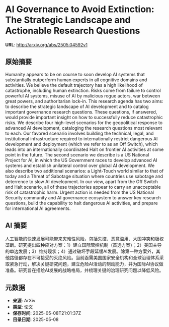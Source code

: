 # AI Governance to Avoid Extinction: The Strategic Landscape and Actionable Research Questions

**URL**: http://arxiv.org/abs/2505.04592v1

## 原始摘要

Humanity appears to be on course to soon develop AI systems that
substantially outperform human experts in all cognitive domains and activities.
We believe the default trajectory has a high likelihood of catastrophe,
including human extinction. Risks come from failure to control powerful AI
systems, misuse of AI by malicious rogue actors, war between great powers, and
authoritarian lock-in. This research agenda has two aims: to describe the
strategic landscape of AI development and to catalog important governance
research questions. These questions, if answered, would provide important
insight on how to successfully reduce catastrophic risks.
  We describe four high-level scenarios for the geopolitical response to
advanced AI development, cataloging the research questions most relevant to
each. Our favored scenario involves building the technical, legal, and
institutional infrastructure required to internationally restrict dangerous AI
development and deployment (which we refer to as an Off Switch), which leads
into an internationally coordinated Halt on frontier AI activities at some
point in the future. The second scenario we describe is a US National Project
for AI, in which the US Government races to develop advanced AI systems and
establish unilateral control over global AI development. We also describe two
additional scenarios: a Light-Touch world similar to that of today and a Threat
of Sabotage situation where countries use sabotage and deterrence to slow AI
development.
  In our view, apart from the Off Switch and Halt scenario, all of these
trajectories appear to carry an unacceptable risk of catastrophic harm. Urgent
action is needed from the US National Security community and AI governance
ecosystem to answer key research questions, build the capability to halt
dangerous AI activities, and prepare for international AI agreements.


## AI 摘要

人工智能的快速发展可能带来灾难性风险，包括失控、恶意滥用、大国冲突和极权垄断。研究提出四种应对方案：1）建立国际管控机制（首选方案）；2）美国主导的单边发展；3）维持现状；4）通过破坏手段延缓AI发展。除第一种方案外，其他路径都存在不可接受的灭绝风险。当前亟需美国国家安全机构和全球治理体系采取紧急行动，解决关键研究问题，建立危险AI活动的制动能力，并为国际AI协议做准备。研究旨在描绘AI发展的战略格局，并梳理关键的治理研究问题以降低风险。

## 元数据

- **来源**: ArXiv
- **类型**: 论文
- **保存时间**: 2025-05-08T21:01:37Z
- **目录日期**: 2025-05-08
